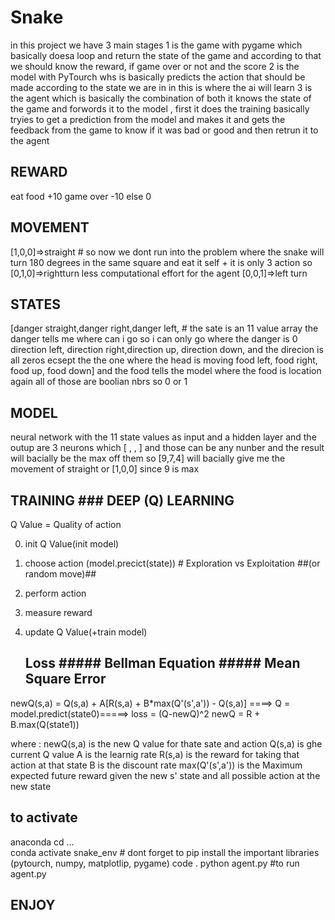 # Snake


in this project we have 3 main stages 
	1 is the game with pygame which basically doesa loop and return the state of the game and according to that we should know the reward, if game over or not and the score
	2 is the model with PyTourch whs is basically predicts the action that should be made according to the state we are in in this is where the ai will learn
	3 is the agent which is basically the combination of both it knows the state of the game and forwords it to the model , first it does the training basically tryies to get a prediction from the model and makes it and gets the feedback from the game to know if it was bad or good and then retrun it to the agent





## REWARD ##
eat food 	+10
game over 	-10
else 		  0





## MOVEMENT ##
[1,0,0]=>straight			# so now we dont run into the problem where the snake will turn 180 degrees in the same square and eat it self + it is only 3 action so 
[0,1,0]=>rightturn			less computational effort for the agent
[0,0,1]=>left turn




## STATES ##
[danger straight,danger right,danger left,				# the sate is an 11 value array the danger tells me where can i go so i can only go where the danger is 0
 direction left, direction right,direction up, direction down,		and the direcion is all zeros ecsept the the one where the head is moving 
 food left, food right, food up, food down]				and the food tells the model where the food is location again all of those are boolian nbrs so 0 or 1




 ## MODEL ##
neural network with the 11 state values as input and a hidden layer and the outup are 3 neurons which [ , , ] and those can be any nunber and the result will bacially be the max off them so [9,7,4] will bacially give me the movement of straight or [1,0,0] since 9 is max




## TRAINING ### DEEP (Q) LEARNING ##
   Q Value = Quality of action 

   0. init Q Value(init model)
   1. choose action (model.precict(state))		# Exploration vs Exploitation
				##(or random move)##		
   2. perform action
   3. measure reward
   4. update Q Value(+train model)

      

		## Loss ##### Bellman Equation ##### Mean Square Error ##
newQ(s,a) = Q(s,a) + A[R(s,a) + B*max(Q'(s',a')) - Q(s,a)] ====> Q    = model.predict(state0)=====>	loss = (Q-newQ)^2
													newQ = R + B.max(Q(state1))


where :	newQ(s,a) is the new Q value for thate sate and action
	Q(s,a) is ghe current Q value
	A is the learnig rate
	R(s,a) is the reward for taking that action at that state
	B is the discount rate
	max(Q'(s',a')) is the Maximum expected future reward given the new s' state and all possible action at the new state 






## to activate ##
anaconda   	cd ...				
		conda activate snake_env	# dont forget to pip install the important libraries (pytourch, numpy, matplotlip, pygame)
		code .
		python agent.py			#to run agent.py	

  
##   ENJOY   ##
